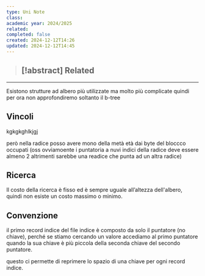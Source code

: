 ```yaml
---
type: Uni Note
class: 
academic year: 2024/2025
related: 
completed: false
created: 2024-12-12T14:26
updated: 2024-12-12T14:45
---
```

>[!abstract] Related
>- 

---

Esistono strutture ad albero più utilizzate ma molto più complicate quindi per ora non approfondiremo soltanto il b-tree



## Vincoli


kgkgkghlkjgj

però nella radice posso avere mono della metà età dai byte del bloccco occupati (oss ovviamoente i puntatoria a nuvi indici della radice deve essere almeno 2 altrimenti sarebbe una readice che punta ad un altra radice)

## Ricerca

Il costo della ricerca è fisso ed è sempre uguale all’altezza dell'albero, quindi non esiste un costo massimo o minimo.

## Convenzione

il primo record indice del file indice è composto da solo il puntatore (no chiave), perché se stiamo cercando un valore accediamo al primo puntatore quando la sua chiave è più piccola della seconda chiave del secondo puntatore.

questo ci permette di reprimere lo spazio di una chiave per ogni record indice.















